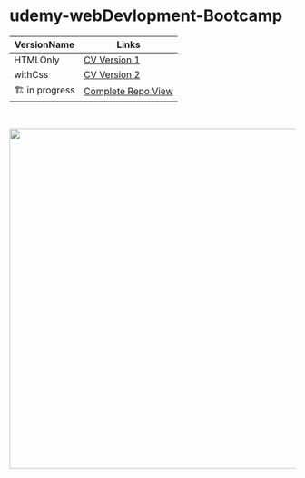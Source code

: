# udemy-webDevlopment-Bootcamp

|VersionName    |                        Links                                                                          |
|---            |         ---                                                                                         |
| HTMLOnly      |  <a href="https://pushpak-256.github.io/htmlOnlyCv/" target="_blank">CV Version 1</a>    | 
| withCss       |  <a href="https://pushpak-256.github.io/cv-withcss/" target="_blank">CV Version 2</a>    | 
| 🏗️ in progress  |  <a href="https://pushpak-256.github.io/ud-complete-webDevlopment/" target="_blank">Complete Repo View</a>    | 

<br>

 <p align="center">
        <a href="https://www.udemy.com/course/the-complete-web-development-bootcamp/?utm_source=adwords&utm_medium=udemyads&utm_campaign=LongTail_la.EN_cc.INDIA&utm_content=deal4584&utm_term=_._ag_77882236463_._ad_533093955810_._kw__._de_c_._dm__._pl__._ti_dsa-1007766171312_._li_9303796_._pd__._&matchtype=&gclid=Cj0KCQjwqPGUBhDwARIsANNwjV68yh3h52IyWcz7K9pAKD_KC0otThXLYnb9YpSPQo0cWHjqkR51jB8aAhPnEALw_wcB"
            target="_blank"> <img
                src="https://user-images.githubusercontent.com/70573212/172046607-e32583d9-b811-4ea7-98af-9a3a8e4cfc53.png"
                heigth="300px" width="600px"></a>
    </p>